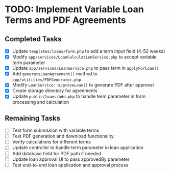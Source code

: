 # TODO: Implement Variable Loan Terms and PDF Agreements

## Completed Tasks
- [x] Update `templates/loans/form.php` to add a term input field (4-52 weeks)
- [x] Modify `app/services/LoanCalculationService.php` to accept variable term parameter
- [x] Update `app/services/LoanService.php` to pass term in `applyForLoan()`
- [x] Add `generateLoanAgreement()` method to `app/utilities/PDFGenerator.php`
- [x] Modify `LoanService::approveLoan()` to generate PDF after approval
- [x] Create storage directory for agreements
- [x] Update `public/loans/add.php` to handle term parameter in form processing and calculation

## Remaining Tasks
- [ ] Test form submission with variable terms
- [ ] Test PDF generation and download functionality
- [ ] Verify calculations for different terms
- [ ] Update controller to handle term parameter in loan application
- [ ] Add database field for PDF path if needed
- [ ] Update loan approval UI to pass approvedBy parameter
- [ ] Test end-to-end loan application and approval process
